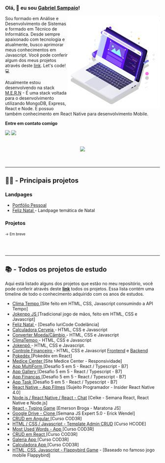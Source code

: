 ### Olá, 🤘 eu sou <a href="https://www.linkedin.com/in/gabrielsampaiolimadearaujo/">Gabriel Sampaio</a>!

<img src="pc.svg" min-width="300px" max-width="300px" width="300px" align="right" alt="Computador">

<p align="left"> 
  Sou formado em Análise e Desenvolvimento de Sistemas e formado em Técnico de Informática. Desde sempre apaixonado com tecnologia e atualmente, busco aprimorar meus conhecimentos em Javascript. Você pode conferir algum dos meus projetos através deste <a href="https://github.com/sampaiogabriel?tab=repositories">link</a>. Let's code! 💻
</p>

<p align="left">
  Atualmente estou desenvolvendo na stack <a href="https://upflow.me/entendendo-o-mern-stack-o-que-e/">M.E.R.N</a> - É uma stack voltada para o desenvolvimento utilizando MongoDB, Express, React e Node. E possuo também conhecimento em React Native para desenvolvimento Mobile.  
</p>

<p align="left"><strong>Entre em contato comigo</strong></p>

<div align="left"> 
  <a href = "mailto:sampaiogabriel777@hotmail.com"><img src="https://img.shields.io/badge/-Gmail-%23333?style=for-the-badge&logo=gmail&logoColor=white" target="_blank"></a>
  <a href="https://www.linkedin.com/in/gabrielsampaiolimadearaujo/" target="_blank"><img src="https://img.shields.io/badge/-LinkedIn-%230077B5?style=for-the-badge&logo=linkedin&logoColor=white" target="_blank"></a> 
</div>

<br>
<br>

<div align="center">
 <a href="https://github.com/sampaiogabriel"></a>
  <img height="180em" src="https://github-readme-stats.vercel.app/api/top-langs/?username=sampaiogabriel&layout=compact&langs_count=7&theme=dracula"/>
</div>

<br>
<br>

<hr>

## 👨‍💻 - Principais projetos

### Landpages

- <a href="https://sampaiogabriel.github.io/portfolio/"> Portfólio Pessoal </a>
- <a href="https://sampaiogabriel.github.io/site-feliz-natal/"> Feliz Natal </a> - Landpage temática de Natal

### Projetos

<small> -> Em breve </small>

<br>
<br>

<hr>

## 📚 - Todos os projetos de estudo

Aqui está listado alguns dos projetos que estão no meu repositório, você pode conferir através deste <strong><a href="https://github.com/sampaiogabriel?tab=repositories">link</a></strong> todos os projetos. Essa lista contém uma timeline de todo o conhecimento adquirido com os anos de estudos.

- <a href="https://sampaiogabriel.github.io/clima-tempo"> Clima Tempo </a> [Site feito em HTML, CSS, Javascript consumindo a API Tempo]
- <a href="https://sampaiogabriel.github.io/jokenpo"> Jokenpo JS </a> [Tradicional jogo de mãos, feito em HTML, CSS e Javascript]
- <a href="https://sampaiogabriel.github.io/site-feliz-natal/"> Feliz Natal </a> - [Desafio IuriCode Codelância]
- <a href="https://github.com/sampaiogabriel/calculadora-cerveja"> Calculadora Cerveja </a> - HTML, CSS e Javascript
- <a href="https://github.com/sampaiogabriel/converter-moeda"> Converter Moeda/Câmbio </a> - HTML, CSS e Javascript
- <a href="https://github.com/sampaiogabriel/clima-tempo"> ClimaTempo </a> - HTML, CSS e Javascript
- <a href="https://github.com/sampaiogabriel/jokenpo"> Jokenpô </a> - HTML, CSS e Javascript.
- <a href="https://github.com/sampaiogabriel/controle-financeiro-js"> Controle Financeiro </a> - HTML, CSS e Javascript
  <a href="https://github.com/sampaiogabriel/frontend--e-locadora">Frontend</a> e <a href="https://github.com/sampaiogabriel/webapi--e-locadora">Backend</a>
- <a href="https://github.com/sampaiogabriel/pokedex"> Pokedéx </a> [Pokedéx em React]
- <a href="https://github.com/sampaiogabriel/site-medicecenter"> Medice Center </a> [Site Medice Center - Responsividade]
- <a href="https://github.com/sampaiogabriel/app-multiform-react"> App MultiForm </a> [Desafio 5 em 5 - React / Typescript - B7]
- <a href="https://github.com/sampaiogabriel/app-galleryphotos"> App Gallery </a> [Desafio 5 em 5 - React / Typescript - B7]
- <a href="https://github.com/sampaiogabriel/app-financas"> App Finanças </a> [Desafio 5 em 5 - React / Typescript - B7]
- <a href="https://github.com/sampaiogabriel/app-task"> App Task </a> [Desafio 5 em 5 - React / Typescript - B7]
- <a href="https://github.com/sampaiogabriel/insider-react-native-4.0-sujeitoprogramador">React Native - App Filmes</a> [Sujeito Programador - Insider React Native 4.0]
- <a href="https://github.com/sampaiogabriel/celke-chat-react">Node.js / React Native / React - Chat</a> [Celke - Semana React, React Native e Node.js]
- <a href="https://github.com/sampaiogabriel/maratonajs-emersonbroga-typing-game">React - Typing Game</a> [Emerson Broga - Maratona JS]
- <a href="https://github.com/sampaiogabriel/semana-js-expert05"> Google Drive - Clone </a> [Semana JS Expert 5.0 - Erick Wendel]
- <a href="https://github.com/sampaiogabriel/crud-angular-cod3r"> CRUD em Angular </a> [Curso COD3R]
- <a href="https://github.com/sampaiogabriel/crud-full-hcode">HTML / CSS / Javascript - Template Admin CRUD</a> [Curso HCODE]
- <a href="https://github.com/sampaiogabriel/most-used-words-cod3r">Most Used Words - App </a> [Curso COD3R]
- <a href="https://github.com/sampaiogabriel/crud-react-cod3r"> CRUD em React </a> [Curso COD3R]
- <a href="https://github.com/sampaiogabriel/projetogaleria-cod3r"> Galeria App </a> [Curso COD3R]
- <a href="https://github.com/sampaiogabriel/projetocalculadora-cod3r"> Calculadora App </a> [Curso COD3R]
- <a href="https://github.com/sampaiogabriel/flappybird-game">HTML, CSS, Javascript - Flappybird Game</a> - [Baseado no famoso jogo mobile Flappybird]
